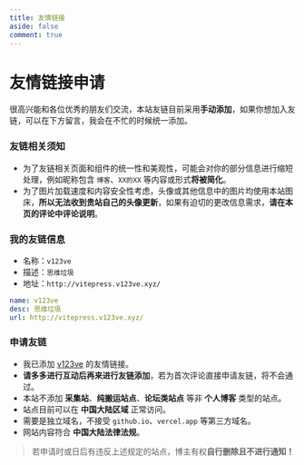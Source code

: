 ```yaml
---
title: 友情链接
aside: false
comment: true
---
```


<script setup>
import Link from "@/views/Link.vue";
</script>

<Link />

# 友情链接申请

很高兴能和各位优秀的朋友们交流，本站友链目前采用**手动添加**，如果你想加入友链，可以在下方留言，我会在不忙的时候统一添加。

### 友链相关须知

- 为了友链相关页面和组件的统一性和美观性，可能会对你的部分信息进行缩短处理，例如昵称包含 `博客`、`XX的XX` 等内容或形式**将被简化**。
- 为了图片加载速度和内容安全性考虑，头像或其他信息中的图片均使用本站图床，**所以无法收到贵站自己的头像更新**，如果有迫切的更改信息需求，**请在本页的评论中评论说明**。

### 我的友链信息

- 名称：`v123ve`
- 描述：`思维垃圾`
- 地址：`http://vitepress.v123ve.xyz/`

```yml
name: v123ve
desc: 思维垃圾
url: http://vitepress.v123ve.xyz/
```

### 申请友链

- 我已添加 [v123ve](http://vitepress.v123ve.xyz) 的友情链接。
- **请多多进行互动后再来进行友链添加**，若为首次评论直接申请友链，将不会通过。
- 本站不添加 **采集站**、**纯搬运站点**、**论坛类站点** 等非 **个人博客** 类型的站点。
- 站点目前可以在 **中国大陆区域** 正常访问。
- 需要是独立域名，不接受 `github.io`、`vercel.app` 等第三方域名。
- 网站内容符合 **中国大陆法律法规**。

> 若申请时或日后有违反上述规定的站点，博主有权**自行删除且不进行通知！**